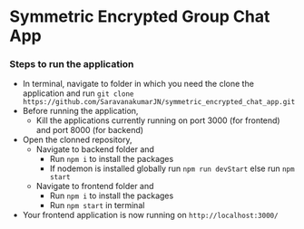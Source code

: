 # Symmetric Encrypted Group Chat App

### Steps to run the application
- In terminal, navigate to folder in which you need the clone the application and run `git clone https://github.com/SaravanakumarJN/symmetric_encrypted_chat_app.git`
- Before running the application, 
    - Kill the applications currently running on port 3000 (for frontend) and port 8000 (for backend)
- Open the clonned repository,
    - Navigate to backend folder and
        - Run `npm i` to install the packages
        - If nodemon is installed globally run `npm run devStart` else run `npm start`
    - Navigate to frontend folder and 
        - Run `npm i` to install the packages
        - Run `npm start` in terminal
- Your frontend application is now running on `http://localhost:3000/` 

